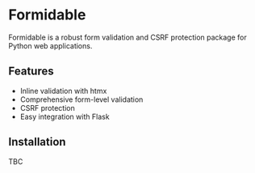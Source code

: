 # Formidable

Formidable is a robust form validation and CSRF protection package for Python web applications.

## Features

- Inline validation with htmx
- Comprehensive form-level validation
- CSRF protection
- Easy integration with Flask

## Installation

TBC